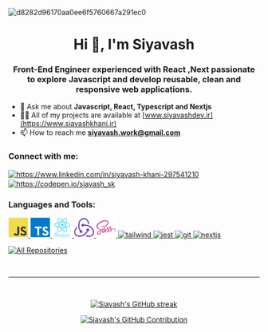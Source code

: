 ![d8282d96170aa0ee6f5760667a291ec0](https://user-images.githubusercontent.com/86296150/205175982-4d16133f-ab9f-403b-9622-e31b753178a9.png)
<h1 align="center">Hi 👋, I'm Siyavash</h1>
<h3 align="center">
  Front-End Engineer experienced with React ,Next passionate to explore
  Javascript and develop reusable, clean and responsive web applications.

</h3>

<!-- 🔭 I’m currently working on [nextjs-teslaclone](https://github.com/siavashsk/teslaclone-next)- -->
- 💬 Ask me about **Javascript, React, Typescript and Nextjs**
- 👨‍💻 All of my projects are available at [www.siyavashdev.ir](https://www.siavashkhani.ir)
- 📫 How to reach me **siyavash.work@gmail.com**

<h3 align="left">Connect with me:</h3>
<p align="left">
  <a
    href="https://linkedin.com/in/siyavash-khani-297541210"
    target="blank"
    ><img
      align="center"
      src="https://raw.githubusercontent.com/rahuldkjain/github-profile-readme-generator/master/src/images/icons/Social/linked-in-alt.svg"
      alt="https://www.linkedin.com/in/siyavash-khani-297541210"
      height="30"
      width="40"
  /></a>
  <a href="https://codepen.io/siavash_sk" target="blank"><img align="center" src="https://raw.githubusercontent.com/rahuldkjain/github-profile-readme-generator/master/src/images/icons/Social/codepen.svg" alt="https://codepen.io/siavash_sk" height="30" width="40" /></a>
</p>

<h3 align="left">Languages and Tools:</h3>
<p align="left">
  <a
    href="https://developer.mozilla.org/en-US/docs/Web/JavaScript"
    target="_blank"
    rel="noreferrer"
  >
    <img
      src="https://raw.githubusercontent.com/devicons/devicon/master/icons/javascript/javascript-original.svg"
      alt="javascript"
      width="40"
      height="40"
    />
  </a>
  <a href="https://www.typescriptlang.org/" target="_blank" rel="noreferrer">
    <img
      src="https://raw.githubusercontent.com/devicons/devicon/master/icons/typescript/typescript-original.svg"
      alt="typescript"
      width="40"
      height="40"
    />
  </a>
  <a href="https://reactjs.org/" target="_blank" rel="noreferrer">
    <img
      src="https://raw.githubusercontent.com/devicons/devicon/master/icons/react/react-original-wordmark.svg"
      alt="react"
      width="40"
      height="40"
    />
  </a>
  <a href="https://redux.js.org" target="_blank" rel="noreferrer">
    <img
      src="https://raw.githubusercontent.com/devicons/devicon/master/icons/redux/redux-original.svg"
      alt="redux"
      width="40"
      height="40"
    />
  </a>
  <a href="https://sass-lang.com" target="_blank" rel="noreferrer">
    <img
      src="https://raw.githubusercontent.com/devicons/devicon/master/icons/sass/sass-original.svg"
      alt="sass"
      width="40"
      height="40"
    />
  </a>
  <a href="https://tailwindcss.com/" target="_blank" rel="noreferrer">
    <img
      src="https://www.vectorlogo.zone/logos/tailwindcss/tailwindcss-icon.svg"
      alt="tailwind"
      width="40"
      height="40"
    />
  </a>
  <a href="https://jestjs.io" target="_blank" rel="noreferrer">
    <img
      src="https://www.vectorlogo.zone/logos/jestjsio/jestjsio-icon.svg"
      alt="jest"
      width="40"
      height="40"
    />
  </a>
  <a href="https://git-scm.com/" target="_blank" rel="noreferrer">
    <img
      src="https://www.vectorlogo.zone/logos/git-scm/git-scm-icon.svg"
      alt="git"
      width="40"
      height="40"
    />
  </a>
  <a href="https://nextjs.org/" target="_blank" rel="noreferrer">
    <img
      src="https://cdn.worldvectorlogo.com/logos/nextjs-2.svg"
      alt="nextjs"
      width="40"
      height="40"
    />
  </a>
</p>


<p align="left">
  <a href="https://github.com/siavashsk?tab=repositories" target="_blank"><img alt="All Repositories" title="All Repositories" src="https://img.shields.io/badge/-All%20Repos-2962FF?style=for-the-badge&logo=koding&logoColor=white"/></a>
</p>

<br/>
<hr/>
<br/>

<p align="center">
  <a href="https://github.com/siavashsk">
    <img src="https://github-readme-streak-stats.herokuapp.com/?user=siavashsk&theme=radical&border=7F3FBF&background=0D1117" alt="Siavash's GitHub streak"/>
  </a>
</p>

<p align="center">
  <a href="https://github.com/siavashsk">
    <img src="https://github-profile-summary-cards.vercel.app/api/cards/profile-details?username=siavashsk&theme=radical" alt="Siavash's GitHub Contribution"/>
  </a>
</p>


